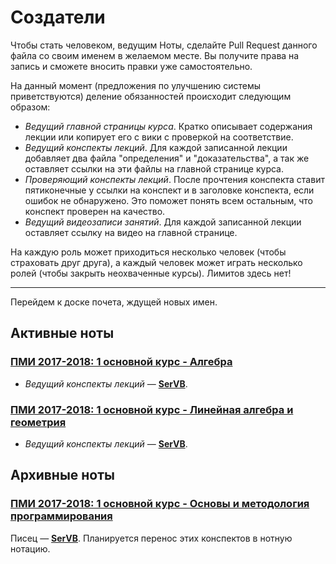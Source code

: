# Создатели
Чтобы стать человеком, ведущим Ноты, сделайте Pull Request данного файла со своим именем в желаемом месте. Вы получите права на запись и сможете вносить правки уже самостоятельно.

На данный момент (предложения по улучшению системы приветствуются) деление обязанностей происходит следующим образом:
* *Ведущий главной страницы курса*. Кратко описывает содержания лекции или копирует его с вики с проверкой на соответствие.
* *Ведущий конспекты лекций*. Для каждой записанной лекции добавляет два файла "определения" и "доказательства", а так же оставляет ссылки на эти файлы на главной странице курса.
* *Проверяющий конспекты лекций*. После прочтения конспекта ставит пятиконечные у ссылки на конспект и в заголовке конспекта, если ошибок не обнаружено. Это поможет понять всем остальным, что конспект проверен на качество.
* *Ведущий видеозаписи занятий*. Для каждой записанной лекции оставляет ссылку на видео на главной странице.

На каждую роль может приходиться несколько человек (чтобы страховать друг друга), а каждый человек может играть несколько ролей (чтобы закрыть неохваченные курсы). Лимитов здесь нет!

---

Перейдем к доске почета, ждущей новых имен.

## Активные ноты
### [ПМИ 2017-2018: 1 основной курс - Алгебра](https://github.com/servb/notes/tree/master/%D0%9F%D0%9C%D0%98%202017-2018/1%20%D0%BE%D1%81%D0%BD%D0%BE%D0%B2%D0%BD%D0%BE%D0%B9%20%D0%BA%D1%83%D1%80%D1%81%20-%20%D0%90%D0%BB%D0%B3%D0%B5%D0%B1%D1%80%D0%B0)
* *Ведущий конспекты лекций* &mdash; **[SerVB](https://github.com/SerVB)**.

### [ПМИ 2017-2018: 1 основной курс - Линейная алгебра и геометрия](https://github.com/servb/notes/tree/master/%D0%9F%D0%9C%D0%98%202017-2018/1%20%D0%BE%D1%81%D0%BD%D0%BE%D0%B2%D0%BD%D0%BE%D0%B9%20%D0%BA%D1%83%D1%80%D1%81%20-%20%D0%9B%D0%B8%D0%BD%D0%B5%D0%B9%D0%BD%D0%B0%D1%8F%20%D0%B0%D0%BB%D0%B3%D0%B5%D0%B1%D1%80%D0%B0%20%D0%B8%20%D0%B3%D0%B5%D0%BE%D0%BC%D0%B5%D1%82%D1%80%D0%B8%D1%8F)
* *Ведущий конспекты лекций* &mdash; **[SerVB](https://github.com/SerVB)**.

## Архивные ноты
### [ПМИ 2017-2018: 1 основной курс - Основы и методология программирования](https://github.com/SerVB/notes/tree/master/%D0%9F%D0%9C%D0%98%202017-2018/1%20%D0%BE%D1%81%D0%BD%D0%BE%D0%B2%D0%BD%D0%BE%D0%B9%20%D0%BA%D1%83%D1%80%D1%81%20-%20%D0%9E%D1%81%D0%BD%D0%BE%D0%B2%D1%8B%20%D0%B8%20%D0%BC%D0%B5%D1%82%D0%BE%D0%B4%D0%BE%D0%BB%D0%BE%D0%B3%D0%B8%D1%8F%20%D0%BF%D1%80%D0%BE%D0%B3%D1%80%D0%B0%D0%BC%D0%BC%D0%B8%D1%80%D0%BE%D0%B2%D0%B0%D0%BD%D0%B8%D1%8F)
Писец &mdash; **[SerVB](https://github.com/SerVB)**. Планируется перенос этих конспектов в нотную нотацию.

